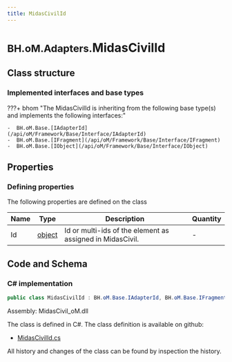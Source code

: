 ```yaml
---
title: MidasCivilId
---
```


# <small>BH.oM.Adapters.</small>**MidasCivilId**



## Class structure

### Implemented interfaces and base types

???+ bhom "The MidasCivilId is inheriting from the following base type(s) and implements the following interfaces:"

    -  BH.oM.Base.[IAdapterId](/api/oM/Framework/Base/Interface/IAdapterId)
    -  BH.oM.Base.[IFragment](/api/oM/Framework/Base/Interface/IFragment)
    -  BH.oM.Base.[IObject](/api/oM/Framework/Base/Interface/IObject)


## Properties



### Defining properties

The following properties are defined on the class

| Name             | Type             | Description      | Quantity         |
|------------------|------------------|------------------|------------------|
| Id | [object](https://learn.microsoft.com/en-us/dotnet/api/System.Object?view=netstandard-2.0) | Id or multi-ids of the element as assigned in MidasCivil. | - |


## Code and Schema

### C# implementation

``` C# title="C#"
public class MidasCivilId : BH.oM.Base.IAdapterId, BH.oM.Base.IFragment, BH.oM.Base.IObject
```

Assembly: MidasCivil_oM.dll

The class is defined in C#. The class definition is available on github:

- [MidasCivilId.cs](https://github.com/BHoM/MidasCivil_Toolkit/blob/develop/MidasCivil_oM/Fragments\MidasCivilId.cs)

All history and changes of the class can be found by inspection the history.
